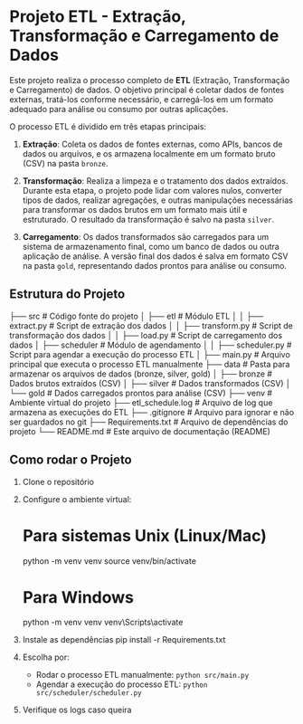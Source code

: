 # Projeto ETL - Extração, Transformação e Carregamento de Dados

Este projeto realiza o processo completo de **ETL** (Extração, Transformação e Carregamento) de dados. O objetivo principal é coletar dados de fontes externas, tratá-los conforme necessário, e carregá-los em um formato adequado para análise ou consumo por outras aplicações.

O processo ETL é dividido em três etapas principais:

1. **Extração**: Coleta os dados de fontes externas, como APIs, bancos de dados ou arquivos, e os armazena localmente em um formato bruto (CSV) na pasta `bronze`.
   
2. **Transformação**: Realiza a limpeza e o tratamento dos dados extraídos. Durante esta etapa, o projeto pode lidar com valores nulos, converter tipos de dados, realizar agregações, e outras manipulações necessárias para transformar os dados brutos em um formato mais útil e estruturado. O resultado da transformação é salvo na pasta `silver`.

3. **Carregamento**: Os dados transformados são carregados para um sistema de armazenamento final, como um banco de dados ou outra aplicação de análise. A versão final dos dados é salva em formato CSV na pasta `gold`, representando dados prontos para análise ou consumo.

## Estrutura do Projeto

├── src                           # Código fonte do projeto
│   ├── etl                       # Módulo ETL
│   │   ├── extract.py            # Script de extração dos dados
│   │   ├── transform.py          # Script de transformação dos dados
│   │   ├── load.py               # Script de carregamento dos dados
│   ├── scheduler                 # Módulo de agendamento
│   │   ├── scheduler.py          # Script para agendar a execução do processo ETL
│   ├── main.py                   # Arquivo principal que executa o processo ETL manualmente
├── data                          # Pasta para armazenar os arquivos de dados (bronze, silver, gold)
│   ├── bronze                    # Dados brutos extraídos (CSV)
│   ├── silver                    # Dados transformados (CSV)
│   └── gold                      # Dados carregados prontos para análise (CSV)
├── venv                          # Ambiente virtual do projeto
├── etl_schedule.log              # Arquivo de log que armazena as execuções do ETL
├── .gitignore                    # Arquivo para ignorar e não ser guardados no git
├── Requirements.txt              # Arquivo de dependências do projeto
└── README.md                     # Este arquivo de documentação (README)

## Como rodar o Projeto
1. Clone o repositório
2. Configure o ambiente virtual:
    # Para sistemas Unix (Linux/Mac)
    python -m venv venv
    source venv/bin/activate

    # Para Windows
    python -m venv venv
    venv\Scripts\activate
3. Instale as dependências
    pip install -r Requirements.txt
4. Escolha por:
    - Rodar o processo ETL manualmente: `python src/main.py`
    - Agendar a execução do processo ETL: `python src/scheduler/scheduler.py`
5. Verifique os logs caso queira




